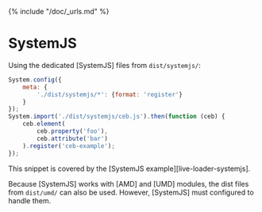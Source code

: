 {% include "/doc/_urls.md" %}
# SystemJS

Using the dedicated [SystemJS] files from `dist/systemjs/`:

```javascript
System.config({
    meta: {
        './dist/systemjs/*': {format: 'register'}
    }
});
System.import('./dist/systemjs/ceb.js').then(function (ceb) {
    ceb.element(
        ceb.property('foo'),
        ceb.attribute('bar')
    ).register('ceb-example');
});
```

This snippet is covered by the [SystemJS example][live-loader-systemjs].

Because [SystemJS] works with [AMD] and [UMD] modules, the dist files from `dist/umd/` can also be used.
However, [SystemJS] must configured to handle them.
